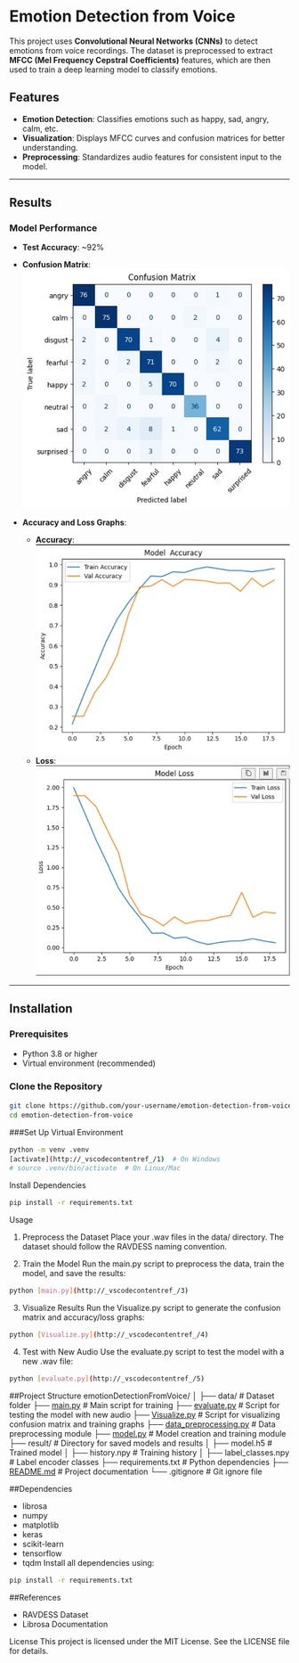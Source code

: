 # Emotion Detection from Voice

This project uses **Convolutional Neural Networks (CNNs)** to detect emotions from voice recordings. The dataset is preprocessed to extract **MFCC (Mel Frequency Cepstral Coefficients)** features, which are then used to train a deep learning model to classify emotions.

## Features
- **Emotion Detection**: Classifies emotions such as happy, sad, angry, calm, etc.
- **Visualization**: Displays MFCC curves and confusion matrices for better understanding.
- **Preprocessing**: Standardizes audio features for consistent input to the model.

---

## Results

### Model Performance
- **Test Accuracy**: ~92%
- **Confusion Matrix**:
  ![Confusion Matrix](results/confusion_graph.jpg)

- **Accuracy and Loss Graphs**:
  - **Accuracy**:
    ![Accuracy Graph](results/emotion_accuracy.jpg)
  - **Loss**:
    ![Loss Graph](results/emotion_loss.jpg)


---

## Installation

### Prerequisites
- Python 3.8 or higher
- Virtual environment (recommended)

### Clone the Repository
```bash
git clone https://github.com/your-username/emotion-detection-from-voice.git
cd emotion-detection-from-voice
```

###Set Up Virtual Environment
```bash
python -m venv .venv
[activate](http://_vscodecontentref_/1)  # On Windows
# source .venv/bin/activate  # On Linux/Mac
```
Install Dependencies
```bash
pip install -r requirements.txt
```

Usage
1. Preprocess the Dataset
Place your .wav files in the data/ directory. The dataset should follow the RAVDESS naming convention.

2. Train the Model
Run the main.py script to preprocess the data, train the model, and save the results:

```bash
python [main.py](http://_vscodecontentref_/3)
```


3. Visualize Results
Run the Visualize.py script to generate the confusion matrix and accuracy/loss graphs:

```bash
python [Visualize.py](http://_vscodecontentref_/4)
```

4. Test with New Audio
Use the evaluate.py script to test the model with a new .wav file:

```bash
python [evaluate.py](http://_vscodecontentref_/5)
```



##Project Structure
emotionDetectionFromVoice/
│
├── data/                     # Dataset folder
├── [main.py](http://_vscodecontentref_/6)                   # Main script for training
├── [evaluate.py](http://_vscodecontentref_/7)               # Script for testing the model with new audio
├── [Visualize.py](http://_vscodecontentref_/8)              # Script for visualizing confusion matrix and training graphs
├── [data_preprocessing.py](http://_vscodecontentref_/9)     # Data preprocessing module
├── [model.py](http://_vscodecontentref_/10)                  # Model creation and training module
├── result/                   # Directory for saved models and results
│   ├── model.h5              # Trained model
│   ├── history.npy           # Training history
│   ├── label_classes.npy     # Label encoder classes
├── requirements.txt          # Python dependencies
├── [README.md](http://_vscodecontentref_/11)                 # Project documentation
└── .gitignore                # Git ignore file



##Dependencies
- librosa
- numpy
- matplotlib
- keras
- scikit-learn
- tensorflow
- tqdm
Install all dependencies using:
```bash 
pip install -r requirements.txt
```

##References
-  RAVDESS Dataset
-  Librosa Documentation


License
This project is licensed under the MIT License. See the LICENSE file for details.